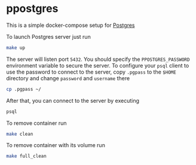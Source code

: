 # ppostgres

This is a simple docker-compose setup for [Postgres](https://hub.docker.com/_/postgres/)

To launch Postgres server just run 

```bash
make up
```

The server will listen port `5432`. You should specify the `PPOSTGRES_PASSWORD` environment variable to secure the server. To configure your `psql` client to use the password to connect to the server, copy `.pgpass` to the `$HOME` directory and change `password` and `username` there

```bash
cp .pgpass ~/
```

After that, you can connect to the server by executing

```bash
psql
```

To remove container  run

```bash
make clean
```

To remove container with its volume run

```bash
make full_clean
```
